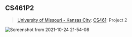 ## CS461P2
> [University of Missouri - Kansas City](https://www.umkc.edu/): [CS461](https://catalog.umkc.edu/search/?P=COMP-SCI%20461): Project 2

![Screenshot from 2021-10-24 21-54-08](https://user-images.githubusercontent.com/54282562/138627926-a0042889-daf7-4397-8e76-1d0422a3e16e.png)
